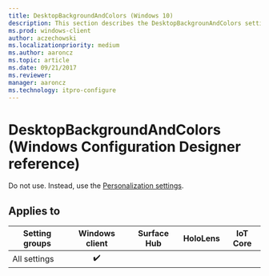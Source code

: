 ```yaml
---
title: DesktopBackgroundAndColors (Windows 10)
description: This section describes the DesktopBackgrounAndColors settings that you can configure in provisioning packages for Windows 10 using Windows Configuration Designer.
ms.prod: windows-client
author: aczechowski
ms.localizationpriority: medium
ms.author: aaroncz
ms.topic: article
ms.date: 09/21/2017
ms.reviewer: 
manager: aaroncz
ms.technology: itpro-configure
---
```


# DesktopBackgroundAndColors (Windows Configuration Designer reference)

Do not use. Instead, use the [Personalization settings](wcd-personalization.md).

## Applies to

| Setting groups  | Windows client | Surface Hub | HoloLens | IoT Core |
| --- | :---: | :---: | :---: | :---: |
| All settings | ✔️  |  |  |  |

